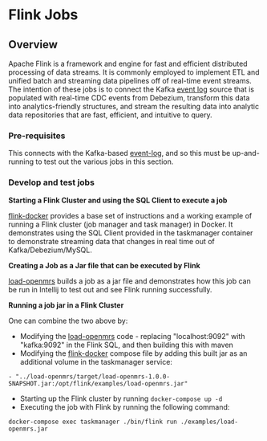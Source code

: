# Flink Jobs

## Overview

Apache Flink is a framework and engine for fast and efficient distributed processing of data streams.  It is commonly employed to implement ETL and unified batch and streaming data pipelines off of real-time event streams.  The intention of these jobs is to connect the Kafka [event log](../event-log) source that is populated with real-time CDC events from Debezium, transform this data into analytics-friendly structures, and stream the resulting data into analytic data repositories that are fast, efficient, and intuitive to query.

### Pre-requisites

This connects with the Kafka-based [event-log](../event-log), and so this must be up-and-running to test out the various jobs in this section.

### Develop and test jobs

**Starting a Flink Cluster and using the SQL Client to execute a job**

[flink-docker](flink-docker) provides a base set of instructions and a working example of running a Flink cluster (job manager and task manager) in Docker.  It demonstrates using the SQL Client provided in the taskmanager container to demonstrate streaming data that changes in real time out of Kafka/Debezium/MySQL.

**Creating a Job as a Jar file that can be executed by Flink**

[load-openmrs](load-openmrs) builds a job as a jar file and demonstrates how this job can be run in Intellij to test out and see Flink running successfully.

**Running a job jar in a Flink Cluster**

One can combine the two above by:

* Modifying the [load-openmrs](load-openmrs) code - replacing "localhost:9092" with "kafka:9092" in the Flink SQL, and then building this with maven
* Modifying the [flink-docker](flink-docker) compose file by adding this built jar as an additional volume in the taskmanager service:
```
- "../load-openmrs/target/load-openmrs-1.0.0-SNAPSHOT.jar:/opt/flink/examples/load-openmrs.jar"
```
* Starting up the Flink cluster by running `docker-compose up -d`
* Executing the job with Flink by running the following command: 
```shell
docker-compose exec taskmanager ./bin/flink run ./examples/load-openmrs.jar
```
